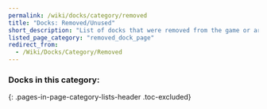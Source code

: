 ```yaml
---
permalink: /wiki/docks/category/removed
title: "Docks: Removed/Unused"
short_description: "List of docks that were removed from the game or are unused but are still in the game"
listed_page_category: "removed_dock_page"
redirect_from:
  - /Wiki/Docks/Category/Removed
---
```


### Docks in this category:
{: .pages-in-page-category-lists-header .toc-excluded}